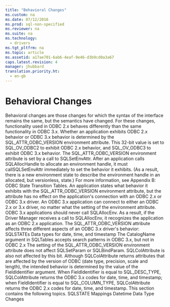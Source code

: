 ```yaml
---
title: "Behavioral Changes"
ms.custom: na
ms.date: 07/12/2016
ms.prod: sql-non-specified
ms.reviewer: na
ms.suite: na
ms.technology: 
  - drivers
ms.tgt_pltfrm: na
ms.topic: article
ms.assetid: a17ae701-6ab6-4eaf-9e46-d3b9cd0a3a67
caps.latest.revision: 4
manager: jhubbard
translation.priority.ht: 
  - en-gb
---
```

# Behavioral Changes
<?xml version="1.0" encoding="utf-8"?>
<developerConceptualDocument xmlns="http://ddue.schemas.microsoft.com/authoring/2003/5" xmlns:xlink="http://www.w3.org/1999/xlink" xmlns:xsi="http://www.w3.org/2001/XMLSchema-instance" xsi:schemaLocation="http://ddue.schemas.microsoft.com/authoring/2003/5 http://dduestorage.blob.core.windows.net/ddueschema/developer.xsd">
  <introduction>
    <para>Behavioral changes are those changes for which the <legacyItalic>syntax</legacyItalic> of the interface remains the same, but the <legacyItalic>semantics</legacyItalic> have changed. For these changes, functionality used in ODBC 2.<legacyItalic>x </legacyItalic>behaves differently than the same functionality in ODBC 3.<legacyItalic>x</legacyItalic>.</para>
    <para>Whether an application exhibits ODBC 2.<legacyItalic>x</legacyItalic> behavior or ODBC 3.<legacyItalic>x</legacyItalic> behavior is determined by the SQL_ATTR_ODBC_VERSION environment attribute. This 32-bit value is set to SQL_OV_ODBC2 to exhibit ODBC 2.<legacyItalic>x</legacyItalic> behavior, and SQL_OV_ODBC3 to exhibit ODBC 3.<legacyItalic>x</legacyItalic> behavior.</para>
    <para>The SQL_ATTR_ODBC_VERSION environment attribute is set by a call to <legacyBold>SQLSetEnvAttr</legacyBold>. After an application calls <legacyBold>SQLAllocHandle</legacyBold> to allocate an environment handle, it must call<legacyBold>SQLSetEnvAttr</legacyBold> immediately to set the behavior it exhibits. (As a result, there is a new environment state to describe the environment handle in an allocated, but versionless, state.) For more information, see <legacyLink xlink:href="15088dbe-896f-4296-b397-02bb3d0ac0fb">Appendix B: ODBC State Transition Tables</legacyLink>.</para>
    <para>An application states what behavior it exhibits with the SQL_ATTR_ODBC_VERSION environment attribute, but the attribute has no effect on the application's connection with an ODBC 2.<legacyItalic>x</legacyItalic> or ODBC 3.<legacyItalic>x</legacyItalic> driver. An ODBC 3.<legacyItalic>x</legacyItalic> application can connect to either an ODBC 2.<legacyItalic>x </legacyItalic>or 3.<legacyItalic>x</legacyItalic> driver, no matter what the setting of the environment attribute.</para>
    <para>ODBC 3.<legacyItalic>x</legacyItalic> applications should never call <legacyBold>SQLAllocEnv</legacyBold>. As a result, if the Driver Manager receives a call to <legacyBold>SQLAllocEnv</legacyBold>, it recognizes the application as an ODBC 2.<legacyItalic>x </legacyItalic>application.</para>
    <para>The SQL_ATTR_ODBC_VERSION attribute affects three different aspects of an ODBC 3.<legacyItalic>x</legacyItalic> driver's behavior:  </para>
    <list class="bullet">
      <listItem>
        <para>SQLSTATEs</para>
      </listItem>
      <listItem>
        <para>Data types for date, time, and timestamp</para>
      </listItem>
      <listItem>
        <para>The <legacyItalic>CatalogName</legacyItalic> argument in <legacyBold>SQLTables</legacyBold> accepts search patterns in ODBC 3.<legacyItalic>x</legacyItalic>, but not in ODBC 2.<legacyItalic>x</legacyItalic></para>
      </listItem>
    </list>
    <para>The setting of the SQL_ATTR_ODBC_VERSION environment attribute does not affect <legacyBold>SQLSetParam</legacyBold> or <legacyBold>SQLBindParam</legacyBold>. <legacyBold>SQLColAttribute</legacyBold> is also not affected by this bit. Although <legacyBold>SQLColAttribute</legacyBold> returns attributes that are affected by the version of ODBC (date type, precision, scale and length), the intended behavior is determined by the value of the <legacyItalic>FieldIdentifier</legacyItalic> argument. When <legacyItalic>FieldIdentifier </legacyItalic>is equal to SQL_DESC_TYPE, <legacyBold>SQLColAttribute</legacyBold> returns the ODBC 3.<legacyItalic>x</legacyItalic> codes for date, time, and timestamp; when <legacyItalic>FieldIdentifier</legacyItalic> is equal to SQL_COLUMN_TYPE, <legacyBold>SQLColAttribute</legacyBold> returns the ODBC 2.<legacyItalic>x </legacyItalic>codes for date, time, and timestamp.</para>
    <para>This section contains the following topics.  </para>
    <list class="bullet">
      <listItem>
        <para>             <legacyLink xlink:href="6e6cabcf-a204-40eb-b77d-8a0c4a5e8524">SQLSTATE Mappings</legacyLink>           </para>
      </listItem>
      <listItem>
        <para>             <legacyLink xlink:href="c38c79f9-8bb0-4633-ac86-542366c09a95">Datetime Data Type Changes</legacyLink>           </para>
      </listItem>
    </list>
  </introduction>
  <relatedTopics />
</developerConceptualDocument>